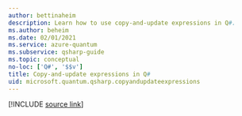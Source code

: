 ```yaml
---
author: bettinaheim
description: Learn how to use copy-and-update expressions in Q#.
ms.author: beheim
ms.date: 02/01/2021
ms.service: azure-quantum
ms.subservice: qsharp-guide
ms.topic: conceptual
no-loc: ['Q#', '$$v']
title: Copy-and-update expressions in Q#
uid: microsoft.quantum.qsharp.copyandupdateexpressions
---
```


<!---
# Copy-and-update expressions in Q#
-->

[!INCLUDE [source link](~/includes/qsharp-language/Specifications/Language/3_Expressions/CopyAndUpdateExpressions.md)]